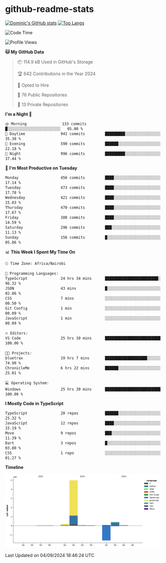 # github-readme-stats
[![Dominic's GitHub stats](https://github-readme-stats.vercel.app/api?username=Domengo&show_icons=true)](https://github.com/anuraghazra/github-readme-stats)
[![Top Langs](https://github-readme-stats.vercel.app/api/top-langs/?username=Domengo&show_icons=true)](https://github.com/Domengo/github-readme-stats)

<!--START_SECTION:waka-->
![Code Time](http://img.shields.io/badge/Code%20Time-832%20hrs%202%20mins-blue)

![Profile Views](http://img.shields.io/badge/Profile%20Views-1-blue)

**🐱 My GitHub Data** 

> 📦 114.9 kB Used in GitHub's Storage 
 > 
> 🏆 642 Contributions in the Year 2024
 > 
> 💼 Opted to Hire
 > 
> 📜 76 Public Repositories 
 > 
> 🔑 13 Private Repositories 
 > 
**I'm a Night 🦉** 

```text
🌞 Morning                133 commits         █░░░░░░░░░░░░░░░░░░░░░░░░   05.00 % 
🌆 Daytime                941 commits         █████████░░░░░░░░░░░░░░░░   35.38 % 
🌃 Evening                590 commits         ██████░░░░░░░░░░░░░░░░░░░   22.18 % 
🌙 Night                  996 commits         █████████░░░░░░░░░░░░░░░░   37.44 % 
```
📅 **I'm Most Productive on Tuesday** 

```text
Monday                   456 commits         ████░░░░░░░░░░░░░░░░░░░░░   17.14 % 
Tuesday                  473 commits         ████░░░░░░░░░░░░░░░░░░░░░   17.78 % 
Wednesday                421 commits         ████░░░░░░░░░░░░░░░░░░░░░   15.83 % 
Thursday                 470 commits         ████░░░░░░░░░░░░░░░░░░░░░   17.67 % 
Friday                   388 commits         ████░░░░░░░░░░░░░░░░░░░░░   14.59 % 
Saturday                 296 commits         ███░░░░░░░░░░░░░░░░░░░░░░   11.13 % 
Sunday                   156 commits         █░░░░░░░░░░░░░░░░░░░░░░░░   05.86 % 
```


📊 **This Week I Spent My Time On** 

```text
🕑︎ Time Zone: Africa/Nairobi

💬 Programming Languages: 
TypeScript               24 hrs 34 mins      ████████████████████████░   96.32 % 
JSON                     43 mins             █░░░░░░░░░░░░░░░░░░░░░░░░   02.86 % 
CSS                      7 mins              ░░░░░░░░░░░░░░░░░░░░░░░░░   00.50 % 
Git Config               1 min               ░░░░░░░░░░░░░░░░░░░░░░░░░   00.09 % 
JavaScript               1 min               ░░░░░░░░░░░░░░░░░░░░░░░░░   00.09 % 

🔥 Editors: 
VS Code                  25 hrs 30 mins      █████████████████████████   100.00 % 

🐱‍💻 Projects: 
bluetrax                 19 hrs 7 mins       ███████████████████░░░░░░   74.99 % 
ChronicleMe              6 hrs 22 mins       ██████░░░░░░░░░░░░░░░░░░░   25.01 % 

💻 Operating System: 
Windows                  25 hrs 30 mins      █████████████████████████   100.00 % 
```

**I Mostly Code in TypeScript** 

```text
TypeScript               20 repos            ██████░░░░░░░░░░░░░░░░░░░   25.32 % 
JavaScript               12 repos            ████░░░░░░░░░░░░░░░░░░░░░   15.19 % 
Move                     9 repos             ███░░░░░░░░░░░░░░░░░░░░░░   11.39 % 
Dart                     3 repos             █░░░░░░░░░░░░░░░░░░░░░░░░   03.80 % 
CSS                      1 repo              ░░░░░░░░░░░░░░░░░░░░░░░░░   01.27 % 
```



**Timeline**

![Lines of Code chart](https://raw.githubusercontent.com/Domengo/Domengo/main/assets/bar_graph.png)


 Last Updated on 04/09/2024 18:46:24 UTC
<!--END_SECTION:waka-->


